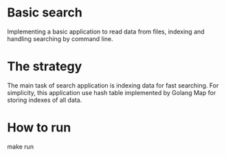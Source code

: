 # Basic search

Implementing a basic application to read data from files, indexing and handling searching by command line.

# The strategy

The main task of search application is indexing data for fast searching. For simplicity, this application use hash table
implemented by Golang Map for storing indexes of all data.

# How to run

make run
